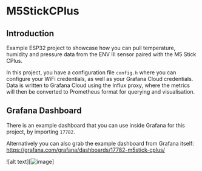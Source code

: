 # M5StickCPlus

## Introduction
Example ESP32 project to showcase how you can pull temperature, humidity and pressure data from the ENV III sensor paired with the M5 Stick CPlus.

In this project, you have a configuration file ```config.h``` where you can configure your WiFi credentials, as well as your Grafana Cloud credentials. Data is written to Grafana Cloud using the Influx proxy, where the metrics will then be converted to Prometheus format for querying and visualisation. 

## Grafana Dashboard
There is an example dashboard that you can use inside Grafana for this project, by importing ```17782```. 

Alternatively you can also grab the example dashboard from Grafana itself: https://grafana.com/grafana/dashboards/17782-m5stick-cplus/

![alt text][![image](https://user-images.githubusercontent.com/1435796/210529949-2c301a6d-2f37-4e90-9fb9-1150d137b6ac.png)]
